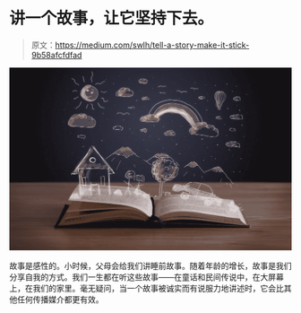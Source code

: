 # 讲一个故事，让它坚持下去。

> 原文：<https://medium.com/swlh/tell-a-story-make-it-stick-9b58afcfdfad>

![](img/2ed794dbf3e8df3faab8cef18f70dfa9.png)

故事是感性的。小时候，父母会给我们讲睡前故事。随着年龄的增长，故事是我们分享自我的方式。我们一生都在听这些故事——在童话和民间传说中，在大屏幕上，在我们的家里。毫无疑问，当一个故事被诚实而有说服力地讲述时，它会比其他任何传播媒介都更有效。